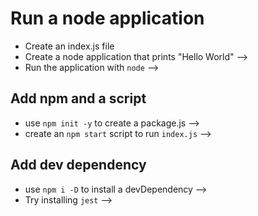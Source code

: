 # Run a node application

* Create an index.js file 
* Create a node application that prints "Hello World" -->
* Run the application with `node` -->

## Add npm and a script

* use `npm init -y` to create a package.js -->
* create an `npm start` script to run `index.js` -->

## Add dev dependency

* use `npm i -D` to install a devDependency -->
* Try installing `jest` -->

